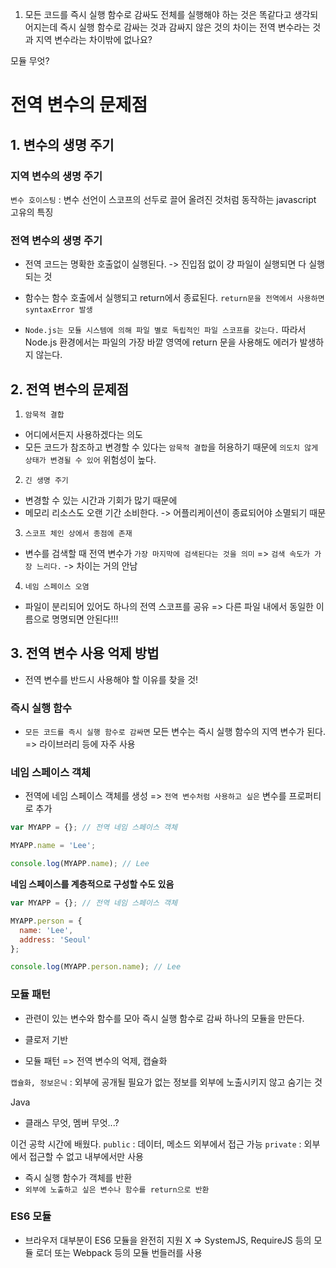 1. 모든 코드를 즉시 실행 함수로 감싸도 전체를 실행해야 하는 것은 똑같다고 생각되어지는데 즉시 실행 함수로 감싸는 것과 감싸지 않은 것의 차이는 전역 변수라는 것과 지역 변수라는 차이밖에 없나요?

모듈 무엇?


# 전역 변수의 문제점
## 1. 변수의 생명 주기

### 지역 변수의 생명 주기
`변수 호이스팅` : 변수 선언이 스코프의 선두로 끌어 올려진 것처럼 동작하는 javascript 고유의 특징

### 전역 변수의 생명 주기
- 전역 코드는 명확한 호출없이 실행된다. -> 진입점 없이 걍 파일이 실행되면 다 실행되는 것
- 함수는 함수 호출에서 실행되고 return에서 종료된다. 
  `return문을 전역에서 사용하면 syntaxError 발생`

- `Node.js는 모듈 시스템에 의해 파일 별로 독립적인 파일 스코프를 갖는다.` 따라서 Node.js 환경에서는 파일의 가장 바깥 영역에 return 문을 사용해도 에러가 발생하지 않는다.

## 2. 전역 변수의 문제점

1. `암묵적 결합`
- 어디에서든지 사용하겠다는 의도
- 모든 코드가 참조하고 변경할 수 있다는 `암묵적 결합`을 허용하기 때문에 `의도치 않게 상태가 변경될 수 있어` 위험성이 높다.

2. `긴 생명 주기`
- 변경할 수 있는 시간과 기회가 많기 때문에
- 메모리 리소스도 오랜 기간 소비한다. -> 어플리케이션이 종료되어야 소멸되기 때문

3. `스코프 체인 상에서 종점에 존재`
- 변수를 검색할 때 전역 변수가 `가장 마지막에 검색된다는 것을 의미`
  => `검색 속도가 가장 느리다.` -> 차이는 거의 안남

4. `네임 스페이스 오염`
- 파일이 분리되어 있어도 하나의 전역 스코프를 공유
  => 다른 파일 내에서 동일한 이름으로 명명되면 안된다!!!

## 3. 전역 변수 사용 억제 방법
- 전역 변수를 반드시 사용해야 할 이유를 찾을 것!

### 즉시 실행 함수
- `모든 코드를 즉시 실행 함수로 감싸면` 모든 변수는 즉시 실행 함수의 지역 변수가 된다.
=> 라이브러리 등에 자주 사용

### 네임 스페이스 객체
- 전역에 네임 스페이스 객체를 생성
 => `전역 변수처럼 사용하고 싶은` 변수를 프로퍼티로 추가

```javascript
var MYAPP = {}; // 전역 네임 스페이스 객체

MYAPP.name = 'Lee';

console.log(MYAPP.name); // Lee
```
**네임 스페이스를 계층적으로 구성할 수도 있음**

```javascript
var MYAPP = {}; // 전역 네임 스페이스 객체

MYAPP.person = {
  name: 'Lee',
  address: 'Seoul'
};

console.log(MYAPP.person.name); // Lee
```

### 모듈 패턴
- 관련이 있는 변수와 함수를 모아 즉시 실행 함수로 감싸 하나의 모듈을 만든다.

- 클로저 기반

- 모듈 패턴
  => 전역 변수의 억제, 캡슐화

`캡슐화, 정보은닉` : 외부에 공개될 필요가 없는 정보를 외부에 노출시키지 않고 숨기는 것  

Java
- 클래스 무엇, 멤버 무엇...?

이건 공학 시간에 배웠다.
`public` : 데이터, 메소드 외부에서 접근 가능
`private` : 외부에서 접근할 수 없고 내부에서만 사용

- 즉시 실행 함수가 객체를 반환
- `외부에 노출하고 싶은 변수나 함수를 return으로 반환`

### ES6 모듈
- 브라우저 대부분이 ES6 모듈을 완전히 지원 X
=> SystemJS, RequireJS 등의 모듈 로더 또는 Webpack 등의 모듈 번들러를 사용

